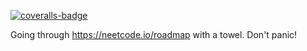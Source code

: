 [![coveralls-badge][]][coveralls-status]

Going through https://neetcode.io/roadmap with a towel.
Don't panic! 

[coveralls]: https://coveralls.io
[coveralls-badge]: https://coveralls.io/repos/github/Runhorn/NeetCodeRoadmap/badge.svg
[coveralls-status]: https://coveralls.io/github/Runhorn/NeetCodeRoadmap